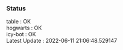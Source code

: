 ### Status


table : OK  
hogwarts : OK  
icy-bot : OK  
Latest Update : 2022-06-11 21:06:48.529147
